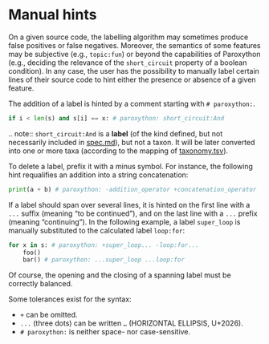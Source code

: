 # Manual hints

On a given source code, the labelling algorithm may sometimes produce false positives or false negatives. Moreover, the semantics of some features may be subjective (e.g., `topic:fun`) or beyond the capabilities of Paroxython (e.g., deciding the relevance of the `short_circuit` property of a boolean condition). In any case, the user has the possibility to manually label certain lines of their source code to hint either the presence or absence of a given feature.

The addition of a label is hinted by a comment starting with `# paroxython:`.

```python
if i < len(s) and s[i] == x: # paroxython: short_circuit:And
```

.. note::
	`short_circuit:And` is a **label** (of the kind defined, but not necessarily included in [spec.md](https://repo/paroxython/resources/spec.md)), but not a taxon. It will be later converted into one or more taxa (according to the mapping of [taxonomy.tsv](https://repo/paroxython/resources/taxonomy.tsv)).

To delete a label, prefix it with a minus symbol. For instance, the following hint requalifies an addition into a string concatenation:

```python
print(a + b) # paroxython: -addition_operator +concatenation_operator
```

If a label should span over several lines, it is hinted on the first line with a `...` suffix (meaning “to be continued”), and on the last line with a `...` prefix (meaning “continuing”). In the following example, a label `super_loop` is manually substituted to the calculated label `loop:for`:

```python
for x in s: # paroxython: +super_loop... -loop:for...
    foo()
    bar() # paroxython: ...super_loop ...loop:for
```

Of course, the opening and the closing of a spanning label must be correctly balanced.

Some tolerances exist for the syntax:

- `+` can be omitted.
- `...` (three dots) can be written `…` (HORIZONTAL ELLIPSIS, U+2026).
- `# paroxython:` is neither space- nor case-sensitive.
